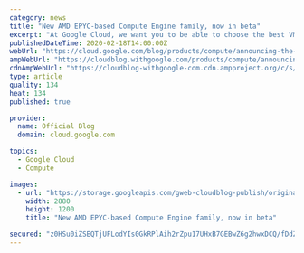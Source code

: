 ```yaml
---
category: news
title: "New AMD EPYC-based Compute Engine family, now in beta"
excerpt: "At Google Cloud, we want you to be able to choose the best VMs for your workloads. Today, we’re excited to announce a new addition to our general purpose VMs: the N2D family, built atop 2nd Gen AMD EPYC™ Processors. N2D VMs are a great option for both general-purpose workloads and workloads that require"
publishedDateTime: 2020-02-18T14:00:00Z
webUrl: "https://cloud.google.com/blog/products/compute/announcing-the-n2d-vm-family-based-on-amd/"
ampWebUrl: "https://cloudblog.withgoogle.com/products/compute/announcing-the-n2d-vm-family-based-on-amd/amp/"
cdnAmpWebUrl: "https://cloudblog-withgoogle-com.cdn.ampproject.org/c/s/cloudblog.withgoogle.com/products/compute/announcing-the-n2d-vm-family-based-on-amd/amp/"
type: article
quality: 134
heat: 134
published: true

provider:
  name: Official Blog
  domain: cloud.google.com

topics:
  - Google Cloud
  - Compute

images:
  - url: "https://storage.googleapis.com/gweb-cloudblog-publish/original_images/gcp_compute.jpg"
    width: 2880
    height: 1200
    title: "New AMD EPYC-based Compute Engine family, now in beta"

secured: "z0HSu0iZSEQTjUFLodYIs0GkRPlAih2rZpu17UHxB7GEBwZ6g2hwxDCQ/fDdZDjg7u33/RGhzf4h12wTebou7p5xTy3m/EjBfji3YGOVi5u+WpupwAt87iFpxtsyU9ei5DNuwyhXnwYnsti8GjayEENFKJNDAG/1f7QTJOKUr3aSitHBIzaIFi3bqoPtNqhSlvQ5pb55P28hGtsguiQ/dvw3gN8Ei2A1t7C1nZqK1NxjLdUTh8JCZ1/xJ393+Q+XPrZnxbD8o3GQrh5gd/pUrVI0A21mwT7B2OgF9AVYJpVtgK8X7H74i5dSJ3fwaOgeWalNsddHY58XCjG+pCQPLA==;EuX5+A97OffKzXePXotLUw=="
---
```


